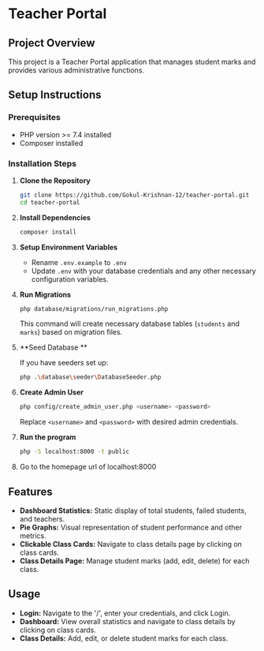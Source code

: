 # Teacher Portal

## Project Overview

This project is a Teacher Portal application that manages student marks and provides various administrative functions.

## Setup Instructions

### Prerequisites

- PHP version >= 7.4 installed
- Composer installed

### Installation Steps

1. **Clone the Repository**

    ```bash
    git clone https://github.com/Gokul-Krishnan-12/teacher-portal.git
    cd teacher-portal
    ```

2. **Install Dependencies**

    ```bash
    composer install
    ```

3. **Setup Environment Variables**

    - Rename `.env.example` to `.env`
    - Update `.env` with your database credentials and any other necessary configuration variables.

4. **Run Migrations**

    ```bash
    php database/migrations/run_migrations.php
    ```

    This command will create necessary database tables (`students` and `marks`) based on migration files.

5. **Seed Database **

    If you have seeders set up:

    ```bash
    php .\database\seeder\DatabaseSeeder.php
    ```

6. **Create Admin User**

    ```bash
    php config/create_admin_user.php <username> <password>
    ```

    Replace `<username>` and `<password>` with desired admin credentials.
7. **Run the program**

   ```bash
   php -S localhost:8000 -t public
   ```
8. Go to the homepage url of localhost:8000 


## Features

- **Dashboard Statistics:** Static display of total students, failed students, and teachers.
- **Pie Graphs:** Visual representation of student performance and other metrics.
- **Clickable Class Cards:** Navigate to class details page by clicking on class cards.
- **Class Details Page:** Manage student marks (add, edit, delete) for each class.

## Usage

- **Login:** Navigate to the '/', enter your credentials, and click Login.
- **Dashboard:** View overall statistics and navigate to class details by clicking on class cards.
- **Class Details:** Add, edit, or delete student marks for each class.
